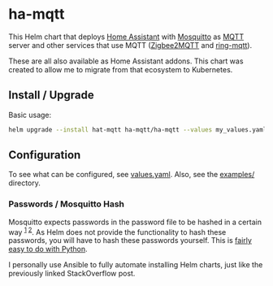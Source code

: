 # ha-mqtt

This Helm chart that deploys [Home Assistant](https://www.home-assistant.io/) with [Mosquitto](https://mosquitto.org/) as [MQTT](https://mqtt.org/) server and other services that use MQTT ([Zigbee2MQTT](https://www.zigbee2mqtt.io/) and [ring-mqtt](https://github.com/tsightler/ring-mqtt)).

These are all also available as Home Assistant addons. This chart was created to allow me to migrate from that ecosystem to Kubernetes.

## Install / Upgrade

Basic usage:

```bash
helm upgrade --install hat-mqtt ha-mqtt/ha-mqtt --values my_values.yaml
```

## Configuration

To see what can be configured, see [values.yaml](./values.yaml). Also, see the [examples/](./examples/) directory.


### Passwords / Mosquitto Hash

Mosquitto expects passwords in the password file to be hashed in a certain way <sup>[1](https://mosquitto.org/man/mosquitto_passwd-1.html) [2](https://github.com/eclipse/mosquitto/blob/master/src/password_mosq.h)</sup>. As Helm does not provide the functionality to hash these passwords, you will have to hash these passwords yourself. This is [fairly easy to do with Python](https://stackoverflow.com/questions/69036942/ansible-create-sha512-pbkdf2-hash/74247083#74247083).

I personally use Ansible to fully automate installing Helm charts, just like the previously linked StackOverflow post.
